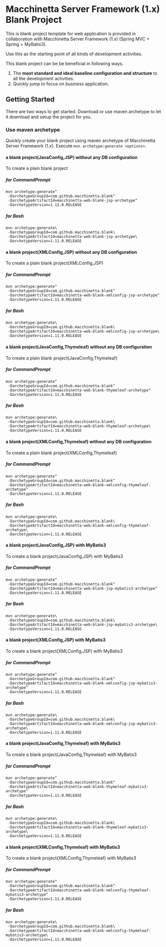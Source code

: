 # Macchinetta Server Framework (1.x) Blank Project

This is blank project template for web application is provided in collaboration with Macchinetta Server Framework (1.x) (Spring MVC + Spring + MyBatis3).

Use this as the starting point of all kinds of development activities. 

This blank project can be be beneficial in following ways. 

1. The **most standard and ideal baseline configuration and structure** to all the development activities.
2. Quickly jump to focus on business application.

## Getting Started

There are two ways to get started. Download or use maven archetype to let it download and setup the project for you.

### Use maven archetype

Quickly create your blank project using maven archetype of Macchinetta Server Framework (1.x).
Execute `mvn archetype:generate <options>`.

#### a blank project(JavaConfig,JSP) without any DB configuration

To create a plain blank project

##### for CommandPrompt

``` console
mvn archetype:generate^
 -DarchetypeGroupId=com.github.macchinetta.blank^
 -DarchetypeArtifactId=macchinetta-web-blank-jsp-archetype^
 -DarchetypeVersion=1.11.0.RELEASE
```

##### for Bash

``` console
mvn archetype:generate\
 -DarchetypeGroupId=com.github.macchinetta.blank\
 -DarchetypeArtifactId=macchinetta-web-blank-jsp-archetype\
 -DarchetypeVersion=1.11.0.RELEASE
```

#### a blank project(XMLConfig,JSP) without any DB configuration

To create a plain blank project(XMLConfig,JSP)

##### for CommandPrompt

``` console
mvn archetype:generate^
 -DarchetypeGroupId=com.github.macchinetta.blank^
 -DarchetypeArtifactId=macchinetta-web-blank-xmlconfig-jsp-archetype^
 -DarchetypeVersion=1.11.0.RELEASE
```

##### for Bash

``` console
mvn archetype:generate\
 -DarchetypeGroupId=com.github.macchinetta.blank\
 -DarchetypeArtifactId=macchinetta-web-blank-xmlconfig-jsp-archetype\
 -DarchetypeVersion=1.11.0.RELEASE
```

#### a blank project(JavaConfig,Thymeleaf) without any DB configuration

To create a plain blank project(JavaConfig,Thymeleaf)

##### for CommandPrompt

``` console
mvn archetype:generate^
 -DarchetypeGroupId=com.github.macchinetta.blank^
 -DarchetypeArtifactId=macchinetta-web-blank-thymeleaf-archetype^
 -DarchetypeVersion=1.11.0.RELEASE
```

##### for Bash

``` console
mvn archetype:generate\
 -DarchetypeGroupId=com.github.macchinetta.blank\
 -DarchetypeArtifactId=macchinetta-web-blank-thymeleaf-archetype\
 -DarchetypeVersion=1.11.0.RELEASE
```

#### a blank project(XMLConfig,Thymeleaf) without any DB configuration

To create a plain blank project(XMLConfig,Thymeleaf)

##### for CommandPrompt

``` console
mvn archetype:generate^
 -DarchetypeGroupId=com.github.macchinetta.blank^
 -DarchetypeArtifactId=macchinetta-web-blank-xmlconfig-thymeleaf-archetype^
 -DarchetypeVersion=1.11.0.RELEASE
```

##### for Bash

``` console
mvn archetype:generate\
 -DarchetypeGroupId=com.github.macchinetta.blank\
 -DarchetypeArtifactId=macchinetta-web-blank-xmlconfig-thymeleaf-archetype\
 -DarchetypeVersion=1.11.0.RELEASE
```

#### a blank project(JavaConfig,JSP) with MyBatis3

To create a blank project(JavaConfig,JSP) with MyBatis3

##### for CommandPrompt

``` console
mvn archetype:generate^
 -DarchetypeGroupId=com.github.macchinetta.blank^
 -DarchetypeArtifactId=macchinetta-web-blank-jsp-mybatis3-archetype^
 -DarchetypeVersion=1.11.0.RELEASE
```

##### for Bash

``` console
mvn archetype:generate\
 -DarchetypeGroupId=com.github.macchinetta.blank\
 -DarchetypeArtifactId=macchinetta-web-blank-jsp-mybatis3-archetype\
 -DarchetypeVersion=1.11.0.RELEASE
```

#### a blank project(XMLConfig,JSP) with MyBatis3

To create a blank project(XMLConfig,JSP) with MyBatis3

##### for CommandPrompt

``` console
mvn archetype:generate^
 -DarchetypeGroupId=com.github.macchinetta.blank^
 -DarchetypeArtifactId=macchinetta-web-blank-xmlconfig-jsp-mybatis3-archetype^
 -DarchetypeVersion=1.11.0.RELEASE
```

##### for Bash

``` console
mvn archetype:generate\
 -DarchetypeGroupId=com.github.macchinetta.blank\
 -DarchetypeArtifactId=macchinetta-web-blank-xmlconfig-jsp-mybatis3-archetype\
 -DarchetypeVersion=1.11.0.RELEASE
```

#### a blank project(JavaConfig,Thymeleaf) with MyBatis3

To create a blank project(JavaConfig,Thymeleaf) with MyBatis3

##### for CommandPrompt

``` console
mvn archetype:generate^
 -DarchetypeGroupId=com.github.macchinetta.blank^
 -DarchetypeArtifactId=macchinetta-web-blank-thymeleaf-mybatis3-archetype^
 -DarchetypeVersion=1.11.0.RELEASE
```

##### for Bash

``` console
mvn archetype:generate\
 -DarchetypeGroupId=com.github.macchinetta.blank\
 -DarchetypeArtifactId=macchinetta-web-blank-thymeleaf-mybatis3-archetype\
 -DarchetypeVersion=1.11.0.RELEASE
```

#### a blank project(XMLConfig,Thymeleaf) with MyBatis3

To create a blank project(XMLConfig,Thymeleaf) with MyBatis3

##### for CommandPrompt

``` console
mvn archetype:generate^
 -DarchetypeGroupId=com.github.macchinetta.blank^
 -DarchetypeArtifactId=macchinetta-web-blank-xmlconfig-thymeleaf-mybatis3-archetype^
 -DarchetypeVersion=1.11.0.RELEASE
```

##### for Bash

``` console
mvn archetype:generate\
 -DarchetypeGroupId=com.github.macchinetta.blank\
 -DarchetypeArtifactId=macchinetta-web-blank-xmlconfig-thymeleaf-mybatis3-archetype\
 -DarchetypeVersion=1.11.0.RELEASE
